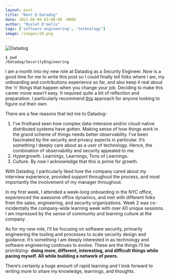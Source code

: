 ```yaml
---
layout: post
title: "Next @ Datadog"
date: 2022-06-09 03:00:00 -0000
author: "Nielet D'mello"
tags: ['software engineering', 'technology']
image: /images/dd.png
---
```


![Datadog](/images/dd.png)


    $ pwd
    /Datadog/SecurityEngineering
    

I am a month into my new role at Datadog as a Security Engineer.
Now is a good time for me to write this post so I could finally tell folks where I am, my onboarding and contributions experience so far, and also keep it real about the ‘n’ things that happen when you change your job.
Deciding to make this career move wasn’t easy. It required quite a bit of reflection and preparation. I particularly recommend [this](https://larahogan.me/blog/four-steps-identifying-your-new-role/) approach for anyone looking to figure out their own.

There are a few reasons that led me to Datadog-

1. I’ve firsthand seen how complex data-intensive and/or cloud-native distributed systems have gotten. Making sense of how things work in the grand scheme of things needs better observability. I’ve been fascinated by the security and privacy aspects in particular. It’s something I deeply care about as a user of technology. Hence, the combination of observability and security appealed to me.
2. Hypergrowth. Learnings, Learnings, Tons of Learnings.
3. Culture. By now I acknowledge that this is prime for growth. 

With Datadog, I particularly liked how the company cared about my interview experience, provided support throughout the process, and most importantly the involvement of my manager throughout. 

In my first week, I attended a week-long onboarding in the NYC office, experienced the awesome office dynamics, and met with different folks from the sales, engineering, and security organizations. Week 2 was co-incidentally the company-wide learning week with over 40 unique sessions. I am impressed by the sense of community and learning culture at the company. 

As for my new role, I’ll be focusing on software security, primarily engineering the tooling and processes to scale security design and guidance. It’s something I am deeply interested in as technology and software engineering continues to evolve. 
These are the things I’ll be prioritizing- **doing more, different, interesting, and difficult things while pacing myself. All while building a network of peers.**

There’s certainly a huge amount of rapid learning and I look forward to writing more to share my knowledge, learnings, and thoughts.